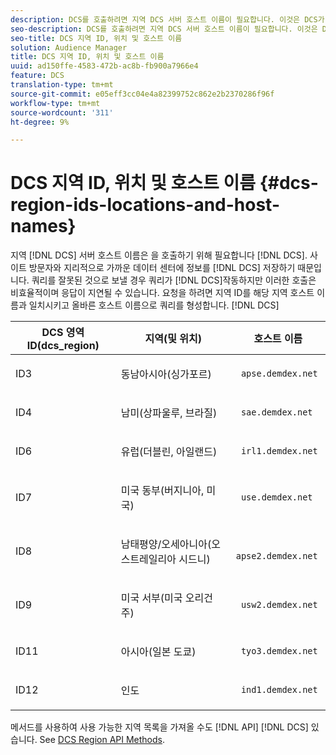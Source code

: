```yaml
---
description: DCS를 호출하려면 지역 DCS 서버 호스트 이름이 필요합니다. 이것은 DCS가 사이트 방문자와 지리적으로 가까운 데이터 센터에 정보를 저장하기 때문입니다. 쿼리를 잘못된 DCS로 보내면 쿼리가 작동하지만 이러한 호출은 비효율적이며 응답이 지연될 수 있습니다. DCS 요청을 하려면 지역 ID를 해당 지역 호스트 이름과 일치시키고 올바른 호스트 이름으로 쿼리를 형성합니다.
seo-description: DCS를 호출하려면 지역 DCS 서버 호스트 이름이 필요합니다. 이것은 DCS가 사이트 방문자와 지리적으로 가까운 데이터 센터에 정보를 저장하기 때문입니다. 쿼리를 잘못된 DCS로 보내면 쿼리가 작동하지만 이러한 호출은 비효율적이며 응답이 지연될 수 있습니다. DCS 요청을 하려면 지역 ID를 해당 지역 호스트 이름과 일치시키고 올바른 호스트 이름으로 쿼리를 형성합니다.
seo-title: DCS 지역 ID, 위치 및 호스트 이름
solution: Audience Manager
title: DCS 지역 ID, 위치 및 호스트 이름
uuid: ad150ffe-4583-472b-ac8b-fb900a7966e4
feature: DCS
translation-type: tm+mt
source-git-commit: e05eff3cc04e4a82399752c862e2b2370286f96f
workflow-type: tm+mt
source-wordcount: '311'
ht-degree: 9%

---
```



# DCS 지역 ID, 위치 및 호스트 이름 {#dcs-region-ids-locations-and-host-names}

지역 [!DNL DCS] 서버 호스트 이름은 을 호출하기 위해 필요합니다 [!DNL DCS]. 사이트 방문자와 지리적으로 가까운 데이터 센터에 정보를 [!DNL DCS] 저장하기 때문입니다. 쿼리를 잘못된 것으로 보낼 경우 쿼리가 [!DNL DCS]작동하지만 이러한 호출은 비효율적이며 응답이 지연될 수 있습니다. 요청을 하려면 지역 ID를 해당 지역 호스트 이름과 일치시키고 올바른 호스트 이름으로 쿼리를 형성합니다. [!DNL DCS]

<table id="table_643212E4F9C64DFF9443904B01D89CB3"> 
 <thead> 
  <tr> 
   <th colname="col1" class="entry"> DCS 영역 ID(dcs_region) </th> 
   <th colname="col2" class="entry"> 지역(및 위치) </th> 
   <th colname="col3" class="entry"> 호스트 이름 </th> 
  </tr> 
 </thead>
 <tbody> 
  <tr> 
   <td colname="col1"> <p>ID3 </p> </td> 
   <td colname="col2"> <p>동남아시아(싱가포르) </p> </td> 
   <td colname="col3"> <p> <code> apse.demdex.net</code> </p> </td> 
  </tr> 
  <tr> 
   <td colname="col1"> <p>ID4 </p> </td> 
   <td colname="col2"> <p>남미(상파울루, 브라질) </p> </td> 
   <td colname="col3"> <p> <code> sae.demdex.net</code> </p> </td> 
  </tr> 
  <tr> 
   <td colname="col1"> <p>ID6 </p> </td> 
   <td colname="col2"> <p>유럽(더블린, 아일랜드) </p> </td> 
   <td colname="col3"> <p> <code> irl1.demdex.net</code> </p> </td> 
  </tr> 
  <tr> 
   <td colname="col1"> <p>ID7 </p> </td> 
   <td colname="col2"> <p>미국 동부(버지니아, 미국) </p> </td> 
   <td colname="col3"> <p> <code> use.demdex.net</code> </p> </td> 
  </tr> 
  <tr> 
   <td colname="col1"> <p>ID8 </p> </td> 
   <td colname="col2"> <p>남태평양/오세아니아(오스트레일리아 시드니) </p> </td> 
   <td colname="col3"> <p> <code> apse2.demdex.net</code> </p> </td> 
  </tr> 
  <tr> 
   <td colname="col1"> <p>ID9 </p> </td> 
   <td colname="col2"> <p>미국 서부(미국 오리건 주) </p> </td> 
   <td colname="col3"> <p> <code> usw2.demdex.net</code> </p> </td> 
  </tr> 
  <tr> 
   <td colname="col1"> <p>ID11 </p> </td> 
   <td colname="col2"> <p>아시아(일본 도쿄) </p> </td> 
   <td colname="col3"> <p> <code> tyo3.demdex.net</code> </p> </td> 
  </tr>
  <tr> 
   <td colname="col1"> <p>ID12 </p> </td> 
   <td colname="col2"> <p>인도 </p> </td> 
   <td colname="col3"> <p> <code> ind1.demdex.net</code> </p> </td> 
  </tr> 
 </tbody> 
</table>

메서드를 사용하여 사용 가능한 지역 목록을 가져올 수도 [!DNL API] [!DNL DCS] 있습니다. See [DCS Region API Methods](../../../api/rest-api-main/aam-api-dcs-regions.md).